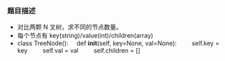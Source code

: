 ### 题目描述

- 对比两颗 N 叉树，求不同的节点数量。
- 每个节点有 key(string)/value(int)/children(array)
- class TreeNode():
      def **init**(self, key=None, val=None):
          self.key = key
          self.val = val
          self.children = []
